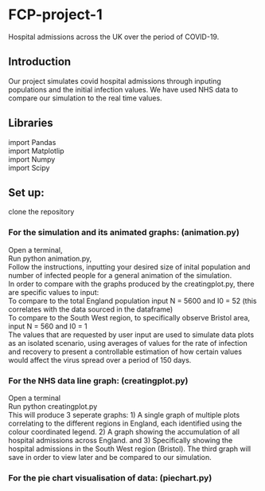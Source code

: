 # FCP-project-1
Hospital admissions across the UK over the period of COVID-19. 

## Introduction
Our project simulates covid hospital admissions through inputing populations and the initial infection values. We have used NHS data to compare our simulation to the real time values.

## Libraries
import Pandas <br />
import Matplotlip <br />
import Numpy <br />
import Scipy <br />

## Set up:
clone the repository

### For the simulation and its animated graphs: (animation.py)
Open a terminal, <br />
Run python animation.py, <br />
Follow the instructions, inputting your desired size of inital population and number of infected people for a general animation of the simulation. <br />
In order to compare with the graphs produced by the creatingplot.py, there are specific values to input: <br />
To compare to the total England population input N = 5600 and I0 = 52 (this correlates with the data sourced in the dataframe) <br />
To compare to the South West region, to specifically observe Bristol area, input N = 560 and I0 = 1 <br />
The values that are requested by user input are used to simulate data plots as an isolated scenario, using averages of values for the rate of infection and recovery to present a controllable estimation of how certain values would affect the virus spread over a period of 150 days.

### For the NHS data line graph: (creatingplot.py)
Open a terminal <br />
Run python creatingplot.py <br />
This will produce 3 seperate graphs: 1) A single graph of multiple plots correlating to the different regions in England, each identified using the colour coordinated legend. 2) A graph showing the accumulation of all hospital admissions across England. and 3) Specifically showing the hospital admissions in the South West region (Bristol). The third graph will save in order to view later and be compared to our simulation. <br />

### For the pie chart visualisation of data: (piechart.py)

